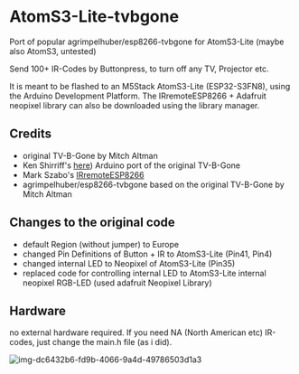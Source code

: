 # AtomS3-Lite-tvbgone

Port of popular agrimpelhuber/esp8266-tvbgone for AtomS3-Lite (maybe also AtomS3, untested)

Send 100+ IR-Codes by Buttonpress, to turn off any TV, Projector etc. 

It is meant to be flashed to an M5Stack AtomS3-Lite (ESP32-S3FN8), using the Arduino Development Platform. The IRremoteESP8266 + Adafruit neopixel library can also be downloaded using the library manager.

## Credits

- original TV-B-Gone by Mitch Altman
- Ken Shirriff's [here](https://github.com/shirriff/Arduino-TV-B-Gone)) Arduino port of the original TV-B-Gone
- Mark Szabo's [IRremoteESP8266](https://github.com/markszabo/IRremoteESP8266)
- agrimpelhuber/esp8266-tvbgone based on the original TV-B-Gone by Mitch Altman


## Changes to the original code

- default Region (without jumper) to Europe
- changed Pin Definitions of Button + IR to AtomS3-Lite (Pin41, Pin4)
- changed internal LED to Neopixel of AtomS3-Lite (Pin35)
- replaced code for controlling internal LED to AtomS3-Lite internal neopixel RGB-LED (used adafruit Neopixel Library)



## Hardware

no external hardware required. If you need NA (North American etc) IR-codes, just change the main.h file (as i did).

![img-dc6432b6-fd9b-4066-9a4d-49786503d1a3](https://github.com/mk324234/AtomS3-Lite-tvbgone/assets/25839729/d5214248-101b-49c1-950a-7d5a71c8cbc6)
